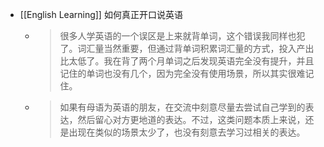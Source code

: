- [[English Learning]] 如何真正开口说英语
	- > 很多人学英语的一个误区是上来就背单词，这个错误我同样也犯了。词汇量当然重要，但通过背单词积累词汇量的方式，投入产出比太低了。我在背了两个月单词之后发现英语完全没有提升，并且记住的单词也没有几个，因为完全没有使用场景，所以其实很难记住。
	- > 如果有母语为英语的朋友，在交流中刻意尽量去尝试自己学到的表达，然后留心对方更地道的表达。不过，这类问题本质上来说，还是出现在类似的场景太少了，也没有刻意去学习过相关的表达。